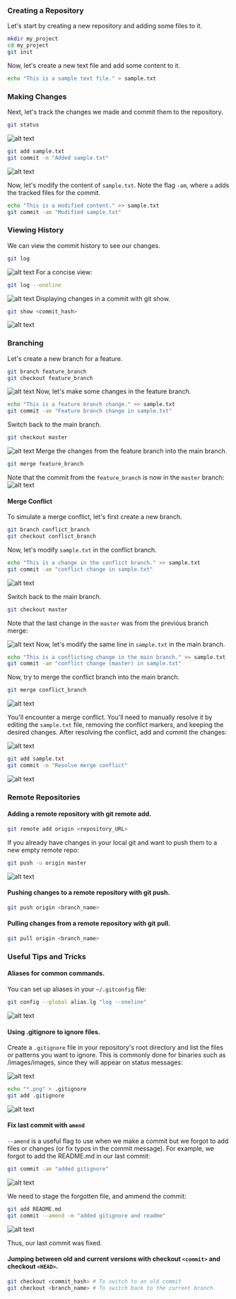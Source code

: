 ### Creating a Repository

Let's start by creating a new repository and adding some files to it.

```bash
mkdir my_project
cd my_project
git init
```

Now, let's create a new text file and add some content to it.

```bash
echo "This is a sample text file." > sample.txt
```

### Making Changes

Next, let's track the changes we made and commit them to the repository.

```bash
git status
```
![alt text](/images/image.png)
```bash
git add sample.txt
git commit -m "Added sample.txt"
```
![alt text](/images/image-1.png)

Now, let's modify the content of `sample.txt`. Note the flag `-am`, where `a` adds the tracked files for the commit.

```bash
echo "This is a modified content." >> sample.txt
git commit -am "Modified sample.txt"
```


### Viewing History

We can view the commit history to see our changes.

```bash
git log
```
![alt text](/images/image-2.png)
For a concise view:

```bash
git log --oneline
```
![alt text](/images/image-3.png)
Displaying changes in a commit with git show.

```bash
git show <commit_hash>
```
![alt text](/images/image-4.png)

### Branching

Let's create a new branch for a feature.

```bash
git branch feature_branch
git checkout feature_branch
```
![alt text](/images/image-5.png)
Now, let's make some changes in the feature branch.

```bash
echo "This is a feature branch change." >> sample.txt
git commit -am "Feature branch change in sample.txt"
```

Switch back to the main branch.

```bash
git checkout master
```
![alt text](/images/image-6.png)
Merge the changes from the feature branch into the main branch.

```bash
git merge feature_branch
```

Note that the commit from the `feature_branch` is now in the `master` branch:
![alt text](/images/image-7.png)

#### Merge Conflict

To simulate a merge conflict, let's first create a new branch.

```bash
git branch conflict_branch
git checkout conflict_branch
```

Now, let's modify `sample.txt` in the conflict branch.

```bash
echo "This is a change in the conflict branch." >> sample.txt
git commit -am "conflict change in sample.txt"
```
![alt text](/images/image-8.png)

Switch back to the main branch.

```bash
git checkout master
```

Note that the last change in the `master` was from the previous branch merge:

![alt text](/images/image-9.png)
Now, let's modify the same line in `sample.txt` in the main branch.

```bash
echo "This is a conflicting change in the main branch." >> sample.txt
git commit -am "conflict change (master) in sample.txt"
```

Now, try to merge the conflict branch into the main branch.

```bash
git merge conflict_branch
```
![alt text](/images/image-10.png)

You'll encounter a merge conflict. You'll need to manually resolve it by editing the `sample.txt` file, removing the conflict markers, and keeping the desired changes. After resolving the conflict, add and commit the changes:

![alt text](/images/image-11.png)

```bash
git add sample.txt
git commit -m "Resolve merge conflict"
```
![alt text](/images/image-12.png)

### Remote Repositories

#### Adding a remote repository with git remote add.

```bash
git remote add origin <repository_URL>
```

If you already have changes in your local git and want to push them to a new empty remote repo:

```bash
git push -u origin master
```

![alt text](/images/image-13.png)

#### Pushing changes to a remote repository with git push.

```bash
git push origin <branch_name>
```

#### Pulling changes from a remote repository with git pull.

```bash
git pull origin <branch_name>
```

### Useful Tips and Tricks

#### Aliases for common commands.

You can set up aliases in your `~/.gitconfig` file:

```bash
git config --global alias.lg "log --oneline"
```

![alt text](/images/image-14.png)

#### Using .gitignore to ignore files.

Create a `.gitignore` file in your repository's root directory and list the files or patterns you want to ignore. This is commonly done for binaries such as /images/images, since they will appear on status messages:

![alt text](/images/image-15.png)

```bash
echo "*.png" > .gitignore
git add .gitignore
```

![alt text](/images/image-16.png)
#### Fix last commit with `amend`

`--amend` is a useful flag to use when we make a commit but we forgot to add files or changes (or fix typos in the commit message). For example, we forgot to add the README.md in our last commit:

```bash
git commit -am "added gitignore"
```

![alt text](/images/image-17.png)

We need to stage the forgotten file, and ammend the commit:

```bash
git add README.md
git commit --amend -m "added gitignore and readme"
```
![alt text](/images/image-18.png)

Thus, our last commit was fixed.

#### Jumping between old and current versions with checkout `<commit>` and checkout `<HEAD>`.

```bash
git checkout <commit_hash> # To switch to an old commit
git checkout <branch_name> # To switch back to the current branch
```
